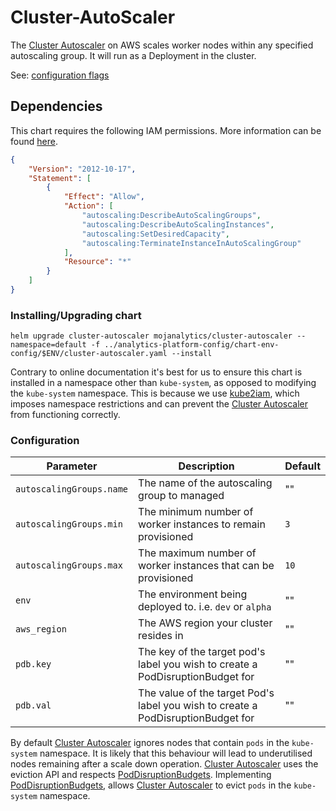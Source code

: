 # Cluster-AutoScaler

The [Cluster Autoscaler](https://github.com/kubernetes/autoscaler/tree/master/cluster-autoscaler) on AWS scales worker nodes within any specified autoscaling group. It will run as a Deployment in the cluster.

See: [configuration flags](https://github.com/kubernetes/autoscaler/blob/master/cluster-autoscaler/FAQ.md#what-are-the-parameters-to-ca)

## Dependencies

This chart requires the following IAM permissions.  More information can be found [here](https://github.com/kubernetes/autoscaler/tree/master/cluster-autoscaler/cloudprovider/aws#permissions).

```json
{
    "Version": "2012-10-17",
    "Statement": [
        {
            "Effect": "Allow",
            "Action": [
                "autoscaling:DescribeAutoScalingGroups",
                "autoscaling:DescribeAutoScalingInstances",
                "autoscaling:SetDesiredCapacity",
                "autoscaling:TerminateInstanceInAutoScalingGroup"
            ],
            "Resource": "*"
        }
    ]
}
```

### Installing/Upgrading chart

```shell
helm upgrade cluster-autoscaler mojanalytics/cluster-autoscaler --namespace=default -f ../analytics-platform-config/chart-env-config/$ENV/cluster-autoscaler.yaml --install
```

Contrary to online documentation it's best for us to ensure this chart is installed in a namespace other than `kube-system`, as opposed to modifying the `kube-system` namespace.
This is because we use [kube2iam](https://github.com/jtblin/kube2iam), which imposes namespace restrictions and can prevent
the [Cluster Autoscaler](https://github.com/kubernetes/autoscaler/tree/master/cluster-autoscaler) from functioning correctly.

### Configuration

| Parameter  | Description      | Default |
| ---------- | ---------------  | ------- |
| `autoscalingGroups.name` | The name of the autoscaling group to managed |   ""  |
| `autoscalingGroups.min` | The minimum number of worker instances to remain provisioned | `3` |
| `autoscalingGroups.max` | The maximum number of worker instances that can be provisioned | `10` |
| `env` | The environment being deployed to. i.e. `dev` or `alpha` | "" |
| `aws_region` | The AWS region your cluster resides in | "" |
| `pdb.key` | The key of the target pod's label you wish to create a PodDisruptionBudget for | "" |
| `pdb.val` | The value of the target Pod's label you wish to create a PodDisruptionBudget for | "" |


By default [Cluster Autoscaler](https://github.com/kubernetes/autoscaler/tree/master/cluster-autoscaler) ignores nodes that contain `pods`
in the `kube-system` namespace.  It is likely that this behaviour will lead to underutilised nodes remaining after a scale down operation.
[Cluster Autoscaler](https://github.com/kubernetes/autoscaler/tree/master/cluster-autoscaler) uses the eviction API and respects [PodDisruptionBudgets](https://kubernetes.io/docs/concepts/workloads/pods/disruptions/).
Implementing [PodDisruptionBudgets](https://kubernetes.io/docs/concepts/workloads/pods/disruptions/), allows [Cluster Autoscaler](https://github.com/kubernetes/autoscaler/tree/master/cluster-autoscaler) to evict `pods` in the
`kube-system` namespace.
